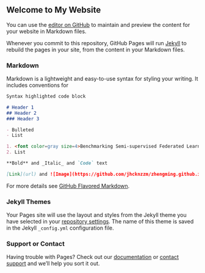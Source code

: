 ## Welcome to My Website

You can use the [editor on GitHub](https://github.com/jhcknzzm/zhengming.github.io/edit/gh-pages/index.md) to maintain and preview the content for your website in Markdown files.

Whenever you commit to this repository, GitHub Pages will run [Jekyll](https://jekyllrb.com/) to rebuild the pages in your site, from the content in your Markdown files.

### Markdown

Markdown is a lightweight and easy-to-use syntax for styling your writing. It includes conventions for

```markdown
Syntax highlighted code block

# Header 1
## Header 2
### Header 3

- Bulleted
- List

1. <font color=gray size=4>Benchmarking Semi-supervised Federated Learning</font>, Zhengming Zhang, Zhewei Yao, Yaoqing Yang, Yujun Yan, Joseph E. Gonzalez, Michael W. Mahoney. [code](https://github.com/jhcknzzm/SSFL-Benchmarking-Semi-supervised-Federated-Learning)
2. List

**Bold** and _Italic_ and `Code` text

[Link](url) and ![Image](https://github.com/jhcknzzm/zhengming.github.io/tree/gh-pages/img/school.jpg)
```

For more details see [GitHub Flavored Markdown](https://guides.github.com/features/mastering-markdown/).

### Jekyll Themes

Your Pages site will use the layout and styles from the Jekyll theme you have selected in your [repository settings](https://github.com/jhcknzzm/zhengming.github.io/settings). The name of this theme is saved in the Jekyll `_config.yml` configuration file.

### Support or Contact

Having trouble with Pages? Check out our [documentation](https://docs.github.com/categories/github-pages-basics/) or [contact support](https://github.com/contact) and we’ll help you sort it out.
